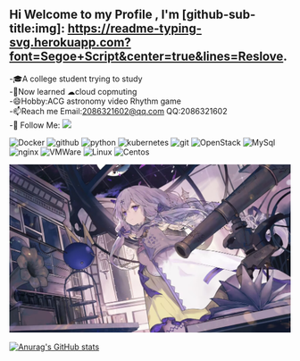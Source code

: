 ## Hi Welcome to my Profile , I'm [github-sub-title:img]: https://readme-typing-svg.herokuapp.com?font=Segoe+Script&center=true&lines=Reslove.



 -🎓A college student trying to study</br>
 -🤔Now learned ☁cloud copmuting</br>
 -😄Hobby:ACG astronomy video Rhythm game</br>
 -📫Reach me Email:2086321602@qq.com QQ:2086321602</br>
 -👏 Follow Me: [![](https://img.shields.io/github/followers/Reslove?label=follow%20me&style=social)](https://github.com/Reslove/)
 <p>
  <img alt="Docker" src="https://img.shields.io/badge/-Docker-46a2f1?style=flat-square&logo=docker&logoColor=white" />
  <img alt="github" src="https://img.shields.io/badge/-github-5849BE?style=flat-square&logo=github&logoColor=white" />
  <img alt="python" src="https://img.shields.io/badge/-python-B7178C?style=flat-square&logo=python&logoColor=white" />
  <img alt="kubernetes" src="https://img.shields.io/badge/-kubernetes-CC6699?style=flat-square&logo=kubernetes&logoColor=white" />
  <img alt="git" src="https://img.shields.io/badge/-Git-F05032?style=flat-square&logo=git&logoColor=white" />
  <img alt="OpenStack" src="https://img.shields.io/badge/-OpenStack-FB542B?style=flat-square&logo=openstack&logoColor=white" />
  <img alt="MySql" src="https://img.shields.io/badge/-MySql-EC4A3F?style=flat-square&logo=MySql&logoColor=white" />
  <img alt="nginx" src="https://img.shields.io/badge/-nginx-50B727?style=flat-square&logo=nginx&logoColor=white" />
  <img alt="VMWare" src="https://img.shields.io/badge/-VMWare-d32bdd?style=flat-square&logo=PHP&logoColor=white" />
  <img alt="Linux" src="https://img.shields.io/badge/-Linux-2b40dd?style=flat-square&logo=linux&logoColor=white" />
  <img alt="Centos" src="https://img.shields.io/badge/-Centos-501554?style=flat-square&logo=centos&logoColor=white" />
 </p>

![好看的](image/好看的.jpg)

[![Anurag's GitHub stats](https://github-readme-stats.vercel.app/api?username=Reslove&show_icons=true&theme=tokyonight)](https://b23.tv/iEJTnPp)  
